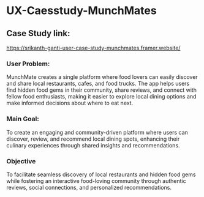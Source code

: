 # UX-Caesstudy-MunchMates

## Case Study link:
https://srikanth-ganti-user-case-study-munchmates.framer.website/

### User Problem:

MunchMate creates a single platform where food lovers can easily discover and share local restaurants, cafes, and food trucks. The app helps users find hidden food gems in their community, share reviews, and connect with fellow food enthusiasts, making it easier to explore local dining options and make informed decisions about where to eat next.

### Main Goal:

To create an engaging and community-driven platform where users can discover, review, and recommend local dining spots, enhancing their culinary experiences through shared insights and recommendations.

### Objective

To facilitate seamless discovery of local restaurants and hidden food gems while fostering an interactive food-loving community through authentic reviews, social connections, and personalized recommendations.

